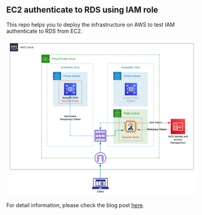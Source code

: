 ## EC2 authenticate to RDS using IAM role

This repo helps you to deploy the infrastructure on AWS to test IAM authenticate to RDS from EC2.

![concept](docs/concept.png)

For detail information, please check the blog post [here](https://tech.aufomm.com/how-to-authenticate-kong-to-aws-rds-with-iam/).
